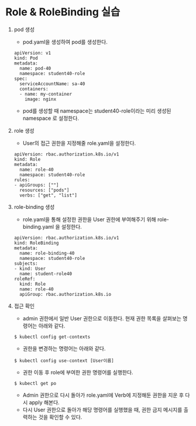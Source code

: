 # Role & RoleBinding 실습
1. pod 생성
    - pod.yaml을 생성하여 pod를 생성한다.
    ```
    apiVersion: v1
    kind: Pod
    metadata:
      name: pod-40
      namespace: student40-role
    spec:
      serviceAccountName: sa-40
      containers:
      - name: my-container
        image: nginx
    ```
    - pod를 생성할 때 namespace는 student40-role이라는 미리 생성된 namespace 로 설정한다.

2. role 생성
    - User의 접근 권한을 지정해줄 role.yaml을 설정한다.
    ```
    apiVersion: rbac.authorization.k8s.io/v1
    kind: Role
    metadata:
      name: role-40
      namespace: student40-role
    rules:
    - apiGroups: [""]
      resources: ["pods"]
      verbs: ["get", "list"]
    ```
3. role-binding 생성
    - role.yaml을 통해 설정한 권한을 User 권한에 부여해주기 위해 role-binding.yaml 을 설정한다.
    ```
    apiVersion: rbac.authorization.k8s.io/v1
    kind: RoleBinding
    metadata:
      name: role-binding-40
      namespace: student40-role
    subjects:
    - kind: User
      name: student-role40
    roleRef:
      kind: Role
      name: role-40
      apiGroup: rbac.authorization.k8s.io
    ```
4. 접근 확인
    - admin 권한에서 일반 User 권한으로 이동한다. 현재 권한 목록을 살펴보는 명령어는 아래와 같다.
    ```
    $ kubectl config get-contexts
    ```
    - 권한을 변경하는 명령어는 아래와 같다.
    ```
    $ kubectl config use-context [User이름]
    ```
    - 권한 이동 후 role에 부여한 권한 명령어를 실행한다.
    ```
    $ kubectl get po
    ```
    - Admin 권한으로 다시 돌아가 role.yaml에 Verb에 지정해둔 권한을 지운 후 다시 apply 해본다.
    - 다시 User 권한으로 돌아가 해당 명령어를 실행했을 때, 권한 금지 메시지를 출력하는 것을 확인할 수 있다.